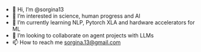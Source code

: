 - 👋 Hi, I’m @sorgina13
- 👀 I’m interested in science, human progress and AI
- 🌱 I’m currently learning NLP, Pytorch XLA and hardware accelerators for ML
- 💞️ I’m looking to collaborate on agent projects with LLMs
- 📫 How to reach me sorgina.13@gmail.com

<!---
sorgina13/sorgina13 is a ✨ special ✨ repository because its `README.md` (this file) appears on your GitHub profile.
You can click the Preview link to take a look at your changes.
--->
